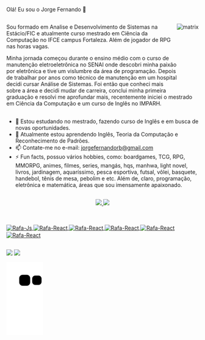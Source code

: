 Olá! Eu sou o Jorge Fernando 👋
##
<img  height="180em" align="right" alt="matrix" src="https://clubedosgeeks.com.br/wp-content/uploads/2016/01/dormrm.gif"/>
Sou formado em Analise e Desenvolvimento de Sistemas na Estácio/FIC	 e atualmente curso mestrado em Ciência da Computação no IFCE campus Fortaleza. Além de jogador de RPG nas horas vagas.


Minha jornada começou durante o ensino médio com o curso de manutenção eletroeletrônica no SENAI onde descobri minha paixão por eletrônica e tive um vislumbre da área de programação. Depois de trabalhar por anos como técnico de manutenção em um hospital decidi cursar Análise de Sistemas. Foi então que conheci mais sobre a área e decidi mudar de carreira, conclui minha primeira graduação e resolvi me aprofundar mais, recentemente iniciei o mestrado em Ciência da Computação e um curso de Inglês no IMPARH. 

##

- 🔭 Estou estudando no mestrado, fazendo curso de Inglês e em busca de novas oportunidades.
- 🌱 Atualmente estou aprendendo Inglês, Teoria da Computação e Reconhecimento de Padrões.
- 📫 Contate-me no e-mail: jorgefernandorb@gmail.com
- ⚡ Fun facts, possuo vários hobbies, como: boardgames, TCG, RPG, MMORPG, animes, filmes, series, mangás, hqs, manhwa, light novel, livros, jardinagem, aquaríssimo, pesca esportiva, futsal, vôlei, basquete, handebol, tênis de mesa, pebolim e etc. Além de, claro, programação, eletrônica e matemática, áreas que sou imensamente apaixonado.
##
<div align="center">
  <a href="https://github.com/jorgefernandorb">
  <img height="180em" src="https://github-readme-stats.vercel.app/api?username=jorgefernandorb&show_icons=true&theme=merko&include_all_commits=true&count_private=true"/>
  <img height="180em" src="https://github-readme-stats.vercel.app/api/top-langs/?username=jorgefernandorb&layout=compact&langs_count=7&theme=merko"/>
</div>

##

<div style="display: inline_block"><br>
  <img align="center" alt="Rafa-Js" height="30" width="40"
    <img src="https://cdn.jsdelivr.net/gh/devicons/devicon/icons/c/c-original.svg" />
  <img align="center" alt="Rafa-React" height="30" width="40" 
    <img src="https://cdn.jsdelivr.net/gh/devicons/devicon/icons/java/java-original-wordmark.svg" />
 <img align="center" alt="Rafa-React" height="30" width="40" 
    <img src="https://cdn.jsdelivr.net/gh/devicons/devicon/icons/javascript/javascript-original.svg" />
 <img align="center" alt="Rafa-React" height="30" width="40"  
    <img src="https://cdn.jsdelivr.net/gh/devicons/devicon/icons/python/python-original-wordmark.svg" />
 <img align="center" alt="Rafa-React" height="30" width="40"
    <img src="https://cdn.jsdelivr.net/gh/devicons/devicon/icons/ruby/ruby-original-wordmark.svg" />
 <img align="center" alt="Rafa-React" height="30" width="40"
    <img src="https://cdn.jsdelivr.net/gh/devicons/devicon/icons/mysql/mysql-original-wordmark.svg" />                  
</div>

##

<div> 
  <a href = "mailto:jorgefernandorb@gmail.com"><img src="https://img.shields.io/badge/Gmail-D14836?style=for-the-badge&logo=gmail&logoColor=white"></a>
  <a href="https://www.linkedin.com/in/jorge-fernando-ramos-bezerra-852230144/" target="_blank"><img src="https://img.shields.io/badge/-LinkedIn-%230077B5?style=for-the-badge&logo=linkedin&logoColor=white" target="_blank"></a> 
 
  ![Snake animation](https://github.com/jorgefernandorb/jorgefernandorb/blob/output/github-contribution-grid-snake.svg)
 
</div>

